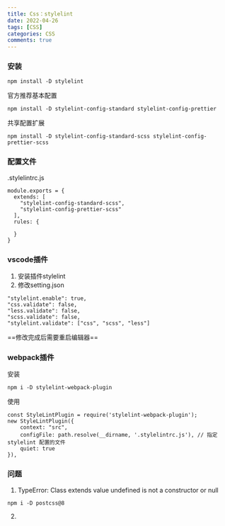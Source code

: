 ```yaml
---
title: Css：stylelint
date: 2022-04-26
tags: [CSS]
categories: CSS
comments: true
---
```


### 安装

```
npm install -D stylelint
```

官方推荐基本配置
```
npm install -D stylelint-config-standard stylelint-config-prettier
```
共享配置扩展

```
npm install -D stylelint-config-standard-scss stylelint-config-prettier-scss
```
### 配置文件
.stylelintrc.js
```
module.exports = {
  extends: [
    "stylelint-config-standard-scss",
    "stylelint-config-prettier-scss"
  ],
  rules: {
    
  }
}
```
### vscode插件
1. 安装插件stylelint
2. 修改setting.json

```
"stylelint.enable": true,
"css.validate": false,
"less.validate": false,
"scss.validate": false,
"stylelint.validate": ["css", "scss", "less"]
```
==修改完成后需要重启编辑器==

### webpack插件
安装
```
npm i -D stylelint-webpack-plugin
```
使用

```
const StyleLintPlugin = require('stylelint-webpack-plugin');
new StyleLintPlugin({
    context: "src",
    configFile: path.resolve(__dirname, '.stylelintrc.js'), // 指定 stylelint 配置的文件 
    quiet: true
}),
```

### 问题
1. TypeError: Class extends value undefined is not a constructor or null

```
npm i -D postcss@8
```

2. 